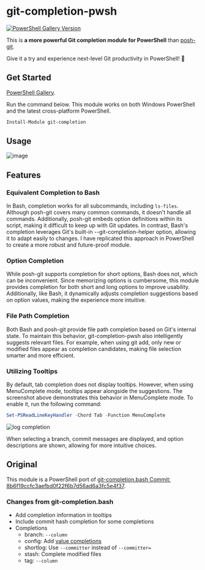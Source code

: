 # git-completion-pwsh

[![PowerShell Gallery Version](https://img.shields.io/powershellgallery/v/git-completion)](https://www.powershellgallery.com/packages/git-completion)

This is **a more powerful Git completion module for PowerShell** than [posh-git](https://github.com/dahlbyk/posh-git).

Give it a try and experience next-level Git productivity in PowerShell! 🚀

## Get Started

[PowerShell Gallery](https://www.powershellgallery.com/packages/git-completion).

Run the command below. This module works on both Windows PowerShell and the latest cross-platform PowerShell.

```powershell
Install-Module git-completion
```

## Usage

![image](https://github.com/user-attachments/assets/6d702fe0-5084-4dbf-8b62-3e7c99a6b087)

## Features

### Equivalent Completion to Bash

In Bash, completion works for all subcommands, including `ls-files`. Although posh-git covers many common commands, it doesn't handle all commands. Additionally, posh-git embeds option definitions within its script, making it difficult to keep up with Git updates. In contrast, Bash's completion leverages Git's built-in --git-completion-helper option, allowing it to adapt easily to changes. I have replicated this approach in PowerShell to create a more robust and future-proof module.

### Option Completion
While posh-git supports completion for short options, Bash does not, which can be inconvenient. Since memorizing options is cumbersome, this module provides completion for both short and long options to improve usability.
Additionally, like Bash, it dynamically adjusts completion suggestions based on option values, making the experience more intuitive.

### File Path Completion
Both Bash and posh-git provide file path completion based on Git's internal state. To maintain this behavior, git-completion-pwsh also intelligently suggests relevant files. For example, when using git add, only new or modified files appear as completion candidates, making file selection smarter and more efficient.

### Utilizing Tooltips
By default, tab completion does not display tooltips. However, when using MenuComplete mode, tooltips appear alongside the suggestions. The screenshot above demonstrates this behavior in MenuComplete mode.
To enable it, run the following command:

```powershell
Set-PSReadLineKeyHandler -Chord Tab -Function MenuComplete
```

![log completion](https://github.com/user-attachments/assets/f8327f31-58f8-46cd-af75-97392a0f5cc9)

When selecting a branch, commit messages are displayed, and option descriptions are shown, allowing for more intuitive choices.

## Original

This module is a PowerShell port of [git-completion.bash Commit: 8b6f19ccfc3aefbd0f22f6b7d56ad6a3fc5e4f37](https://github.com/git/git/blob/8b6f19ccfc3aefbd0f22f6b7d56ad6a3fc5e4f37/contrib/completion/git-completion.bash).

### Changes from **git-completion.bash**
- Add completion information in tooltips
- Include commit hash completion for some completions
- Completions
  - branch: `--column`
  - config: Add [value completions](src/Complete/SubCommand/Config.ps1#L316)
  - shortlog: Use `--committer` instead of `--committer=`
  - stash: Complete modified files
  - tag: `--column`
